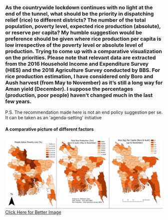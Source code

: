 ### As the countrywide lockdown continues with no light at the end of the tunnel, what should be the priority in dispatching relief (rice) to different districts? The number of the total population, poverty level, expected rice production (absolute), or reserve per capita? My humble suggestion would be preference should be given where rice production per capita is low irrespective of the poverty level or absolute level of production. Trying to come up with a comparative visualization on the priorities. Please note that relevant data are extracted from the 2016 Household Income and Expenditure Survey (HIES) and the 2018 Agriculture Survey conducted by BBS. For rice production estimation, I have considered only Boro and Aush harvest (from May to November) as it’s still a long way for Aman yield (December). I suppose the percentages (production, poor people) haven’t changed much in the last few years.
P.S. The recommendation made here is not an end policy suggestion per se. It can be taken as an 'agenda-setting' initiative
####                                  A comparative picture of different factors
![](relief.jpg)
[Click Here for Better Image](https://drive.google.com/file/d/1jww423vu3t1RtmwGYtCNLy4PQRAyAF89/view?usp=sharing)
